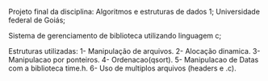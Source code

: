 Projeto final da disciplina: Algoritmos e estruturas de dados 1;
Universidade federal de Goiás;


Sistema de gerenciamento de biblioteca utilizando linguagem c;

Estruturas utilizadas:
1- Manipulação de arquivos.
2- Alocação dinamica.
3- Manipulacao por ponteiros.
4- Ordenacao(qsort).
5- Manipulacao de Datas com a biblioteca time.h.
6- Uso de multiplos arquivos (headers e .c).
